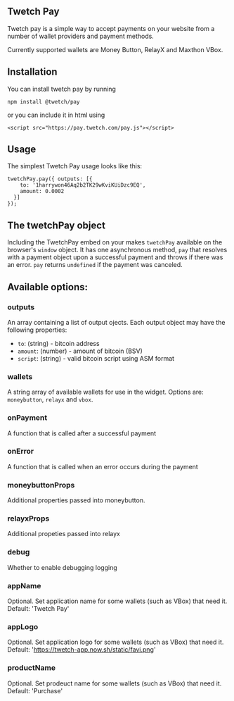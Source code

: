## Twetch Pay

Twetch pay is a simple way to accept payments on your website from a number of wallet providers and payment methods.

Currently supported wallets are Money Button, RelayX and Maxthon VBox.

## Installation

You can install twetch pay by running

```
npm install @twetch/pay
```

or you can include it in  html using

```
<script src="https://pay.twetch.com/pay.js"></script>
```

## Usage

The simplest Twetch Pay usage looks like this:
```
twetchPay.pay({ outputs: [{
    to: '1harrywon46Aq2b2TK29wKviKUiDzc9EQ',
    amount: 0.0002
  }]
});
```

## The twetchPay object

Including the TwetchPay embed on your makes `twetchPay` available on the browser's `window` object. It has one asynchronous method, `pay` that resolves with
a payment object upon a successful payment and throws if there was an error. `pay` returns `undefined` if the payment was canceled.

## Available options:

### outputs

An array containing a list of output ojects. Each output object may have the following properties:

- `to`: (string) - bitcoin address
- `amount`: (number) - amount of bitcoin (BSV)
- `script`: (string) - valid bitcoin script using ASM format

### wallets

A string array of available wallets for use in the widget. Options are: `moneybutton`, `relayx` and `vbox`.

### onPayment

A function that is called after a successful payment

### onError

A function that is called when an error occurs during the payment

### moneybuttonProps

Additional properties passed into moneybutton.

### relayxProps

Additional propeties passed into relayx

### debug

Whether to enable debugging logging

### appName

Optional. Set application name for some wallets (such as VBox) that need it.
Default: 'Twetch Pay'

### appLogo

Optional. Set application logo for some wallets (such as VBox) that need it.
Default: 'https://twetch-app.now.sh/static/favi.png'

### productName

Optional. Set prodeuct name for some wallets (such as VBox) that need it.
Default: 'Purchase'
